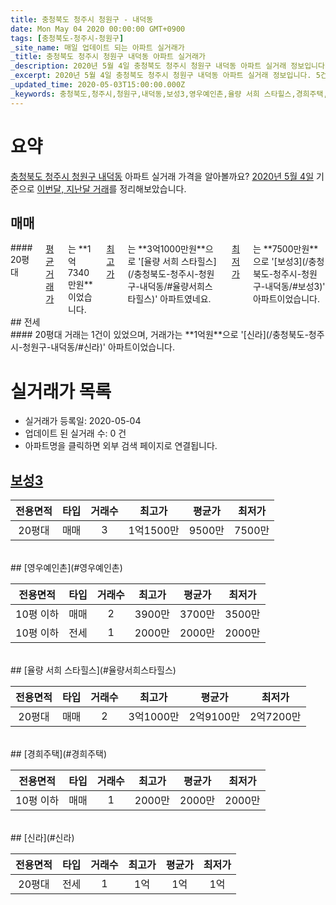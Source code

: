 ```yaml
---
title: 충청북도 청주시 청원구 - 내덕동
date: Mon May 04 2020 00:00:00 GMT+0900
tags: [충청북도-청주시-청원구]
_site_name: 매일 업데이트 되는 아파트 실거래가
_title: 충청북도 청주시 청원구 내덕동 아파트 실거래가
_description: 2020년 5월 4일 충청북도 청주시 청원구 내덕동 아파트 실거래 정보입니다. 5건 아파트 정보가 있습니다.
_excerpt: 2020년 5월 4일 충청북도 청주시 청원구 내덕동 아파트 실거래 정보입니다. 5건 아파트 정보가 있습니다.
_updated_time: 2020-05-03T15:00:00.000Z
_keywords: 충청북도,청주시,청원구,내덕동,보성3,영우예인촌,율량 서희 스타힐스,경희주택,신라
---
```





# 요약
<ins>충청북도 청주시 청원구 내덕동</ins> 아파트 실거래 가격을 알아볼까요? <ins>2020년 5월 4일</ins> 기준으로 <ins>이번달, 지난달 거래</ins>를 정리해보았습니다.

## 매매
<div class="container">
<div class="twelve columns" markdown="1">
#### 20평대
<ins>평균 거래가</ins>는 **1억7340만원**이었습니다. <ins>최고가</ins>는 **3억1000만원**으로 '[율량 서희 스타힐스](/충청북도-청주시-청원구-내덕동/#율량서희스타힐스)' 아파트였네요. <ins>최저가</ins>는 **7500만원**으로 '[보성3](/충청북도-청주시-청원구-내덕동/#보성3)' 아파트이었습니다.
</div>
</div>
## 전세
<div class="container">
<div class="twelve columns" markdown="1">
#### 20평대
거래는 1건이 있었으며, 거래가는 **1억원**으로 '[신라](/충청북도-청주시-청원구-내덕동/#신라)' 아파트이었습니다.
</div>
</div>



# 실거래가 목록
- 실거래가 등록일: 2020-05-04
- 업데이트 된 실거래 수: 0 건
- 아파트명을 클릭하면 외부 검색 페이지로 연결됩니다.

## [보성3](#보성3)

|전용면적|타입|거래수|최고가|평균가|최저가|
|:---:|:---:|:---:|:---:|:---:|:---:|
|20평대|<span class="deal-type-1">매매</span>|3|1억1500만|9500만|7500만|

<br/>
## [영우예인촌](#영우예인촌)

|전용면적|타입|거래수|최고가|평균가|최저가|
|:---:|:---:|:---:|:---:|:---:|:---:|
|10평 이하|<span class="deal-type-1">매매</span>|2|3900만|3700만|3500만|
|10평 이하|<span class="deal-type-2">전세</span>|1|2000만|2000만|2000만|

<br/>
## [율량 서희 스타힐스](#율량서희스타힐스)

|전용면적|타입|거래수|최고가|평균가|최저가|
|:---:|:---:|:---:|:---:|:---:|:---:|
|20평대|<span class="deal-type-1">매매</span>|2|3억1000만|2억9100만|2억7200만|

<br/>
## [경희주택](#경희주택)

|전용면적|타입|거래수|최고가|평균가|최저가|
|:---:|:---:|:---:|:---:|:---:|:---:|
|10평 이하|<span class="deal-type-1">매매</span>|1|2000만|2000만|2000만|

<br/>
## [신라](#신라)

|전용면적|타입|거래수|최고가|평균가|최저가|
|:---:|:---:|:---:|:---:|:---:|:---:|
|20평대|<span class="deal-type-2">전세</span>|1|1억|1억|1억|

<br/>



